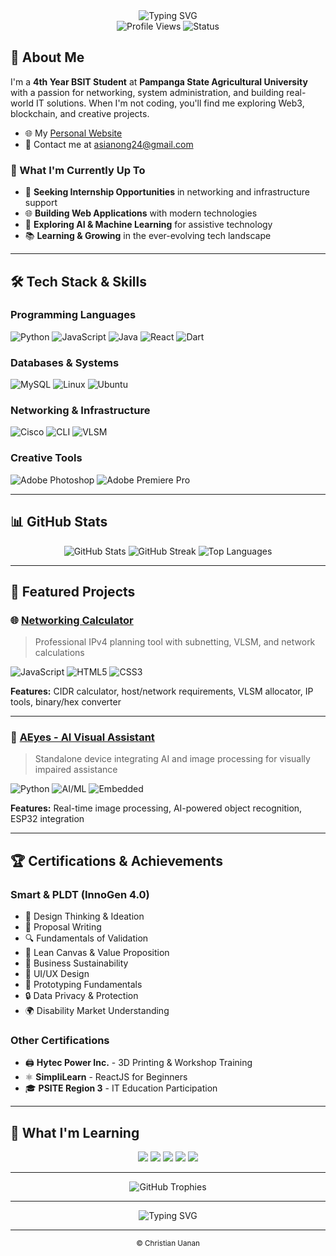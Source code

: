 <div align="center">
  <img src="https://readme-typing-svg.herokuapp.com?font=Fira+Code&weight=500&size=28&pause=1000&color=22C55E&center=true&vCenter=true&width=600&height=100&lines=Christian+Uanan;Network+Enthusiast;Creative+Problem+Solver" alt="Typing SVG" />
</div>

<div align="center">
  <img src="https://komarev.com/ghpvc/?username=yuoonnn&style=flat-square&color=22C55E" alt="Profile Views" />
  <img src="https://img.shields.io/badge/Status-Available%20for%20Opportunities-22C55E?style=flat-square" alt="Status" />
</div>


## 🚀 About Me

I'm a **4th Year BSIT Student** at **Pampanga State Agricultural University** with a passion for networking, system administration, and building real-world IT solutions. When I'm not coding, you'll find me exploring Web3, blockchain, and creative projects.

- 🌐 My <a href="https://chrisou.vercel.app/" target="_blank"> Personal Website</a>
- 📨 Contact me at <a href="mailto:asianong24@gmail.com"> asianong24@gmail.com </a>

### 🎯 What I'm Currently Up To
- 🔧 **Seeking Internship Opportunities** in networking and infrastructure support
- 🌐 **Building Web Applications** with modern technologies
- 🤖 **Exploring AI & Machine Learning** for assistive technology
- 📚 **Learning & Growing** in the ever-evolving tech landscape

---

## 🛠️ Tech Stack & Skills

### **Programming Languages**
![Python](https://img.shields.io/badge/-Python-3776AB?style=for-the-badge&logo=python&logoColor=white)
![JavaScript](https://img.shields.io/badge/-JavaScript-F7DF1E?style=for-the-badge&logo=javascript&logoColor=black)
![Java](https://img.shields.io/badge/-Java-ED8B00?style=for-the-badge&logo=openjdk&logoColor=white)
![React](https://img.shields.io/badge/-React-61DAFB?style=for-the-badge&logo=react&logoColor=black)
![Dart](https://img.shields.io/badge/-Dart-61DAFB?style=for-the-badge&logo=dart&logoColor=black)

### **Databases & Systems**
![MySQL](https://img.shields.io/badge/-MySQL-4479A1?style=for-the-badge&logo=mysql&logoColor=white)
![Linux](https://img.shields.io/badge/-Linux-FCC624?style=for-the-badge&logo=linux&logoColor=black)
![Ubuntu](https://img.shields.io/badge/-Ubuntu-E95420?style=for-the-badge&logo=ubuntu&logoColor=white)

### **Networking & Infrastructure**
![Cisco](https://img.shields.io/badge/-Cisco-1BA0D7?style=for-the-badge&logo=cisco&logoColor=white)
![CLI](https://img.shields.io/badge/-CLI-000000?style=for-the-badge&logo=gnu-bash&logoColor=white)
![VLSM](https://img.shields.io/badge/-VLSM-22C55E?style=for-the-badge&logo=network&logoColor=white)

### **Creative Tools**
![Adobe Photoshop](https://img.shields.io/badge/-Photoshop-31A8FF?style=for-the-badge&logo=adobe-photoshop&logoColor=white)
![Adobe Premiere Pro](https://img.shields.io/badge/-Premiere%20Pro-9999FF?style=for-the-badge&logo=adobe-premiere-pro&logoColor=white)

---

## 📊 GitHub Stats

<div align="center">
  <img src="https://github-readme-stats.vercel.app/api?username=yuoonnn&show_icons=true&theme=radical&hide_border=true&bg_color=0D1117&title_color=22C55E&icon_color=22C55E&text_color=FFFFFF" alt="GitHub Stats" />
  
  <img src="https://github-readme-streak-stats.herokuapp.com/?user=yuoonnn&theme=radical&hide_border=true&background=0D1117&stroke=22C55E&ring=22C55E&fire=22C55E&currStreakNum=FFFFFF&sideNums=22C55E&currStreakLabel=22C55E&sideLabels=22C55E&dates=FFFFFF" alt="GitHub Streak" />
  
  <img src="https://github-readme-stats.vercel.app/api/top-langs/?username=yuoonnn&layout=compact&theme=radical&hide_border=true&bg_color=0D1117&title_color=22C55E&text_color=FFFFFF" alt="Top Languages" />
</div>

---

## 🎯 Featured Projects

### 🌐 [Networking Calculator](https://github.com/yuoonnn/Networking-Calculator)
> Professional IPv4 planning tool with subnetting, VLSM, and network calculations

![JavaScript](https://img.shields.io/badge/-JavaScript-F7DF1E?style=flat&logo=javascript&logoColor=black)
![HTML5](https://img.shields.io/badge/-HTML5-E34F26?style=flat&logo=html5&logoColor=white)
![CSS3](https://img.shields.io/badge/-CSS3-1572B6?style=flat&logo=css3&logoColor=white)

**Features:** CIDR calculator, host/network requirements, VLSM allocator, IP tools, binary/hex converter

---

### 🤖 [AEyes - AI Visual Assistant](https://github.com/yuoonnn/AEyes)
> Standalone device integrating AI and image processing for visually impaired assistance

![Python](https://img.shields.io/badge/-Python-3776AB?style=flat&logo=python&logoColor=white)
![AI/ML](https://img.shields.io/badge/-AI%2FML-FF6B6B?style=flat&logo=tensorflow&logoColor=white)
![Embedded](https://img.shields.io/badge/-Embedded-4ECDC4?style=flat&logo=raspberry-pi&logoColor=white)

**Features:** Real-time image processing, AI-powered object recognition, ESP32 integration

---


## 🏆 Certifications & Achievements

### **Smart & PLDT (InnoGen 4.0)**
- 🎯 Design Thinking & Ideation
- 📝 Proposal Writing
- 🔍 Fundamentals of Validation
- 🚀 Lean Canvas & Value Proposition
- 💼 Business Sustainability
- 🎨 UI/UX Design
- 🔧 Prototyping Fundamentals
- 🔒 Data Privacy & Protection
- 🌍 Disability Market Understanding

### **Other Certifications**
- 🖨️ **Hytec Power Inc.** - 3D Printing & Workshop Training
- ⚛️ **SimpliLearn** - ReactJS for Beginners
- 🎓 **PSITE Region 3** - IT Education Participation

---

## 🌟 What I'm Learning

<div align="center">
  <img src="https://img.shields.io/badge/-Web3-000000?style=for-the-badge&logo=web3.js&logoColor=white" />
  <img src="https://img.shields.io/badge/-Blockchain-000000?style=for-the-badge&logo=bitcoin&logoColor=white" />
  <img src="https://img.shields.io/badge/-Trading-000000?style=for-the-badge&logo=tradingview&logoColor=white" />
  <img src="https://img.shields.io/badge/-Networking-000000?style=for-the-badge&logo=cisco&logoColor=white" />
  <img src="https://img.shields.io/badge/-Cybersecurity-000000?style=for-the-badge&logo=kalilinux&logoColor=white" />
</div>

---

<div align="center">
  <img src="https://github-profile-trophy.vercel.app/?username=yuoonnn&theme=radical&no-frame=true&no-bg=false&margin-w=4" alt="GitHub Trophies" />
</div>

---

<div align="center">
  <img src="https://readme-typing-svg.herokuapp.com?font=Fira+Code&weight=500&size=20&pause=1000&color=22C55E&center=true&vCenter=true&width=600&height=50&lines=Thanks+for+visiting+my+profile!;Let's+build+something+amazing+together!;Happy+coding!+%F0%9F%9A%80" alt="Typing SVG" />
</div>

---

<div align="center">
  <sub>© Christian Uanan</sub>
</div>
